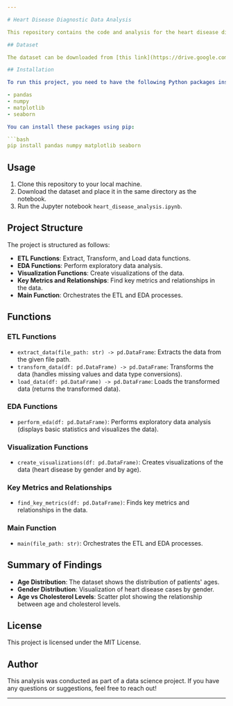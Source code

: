 ```yaml
---

# Heart Disease Diagnostic Data Analysis

This repository contains the code and analysis for the heart disease diagnostic data. The goal of this project is to perform ETL (Extract, Transform, Load) and EDA (Exploratory Data Analysis) on the dataset to uncover meaningful insights and create visualizations.

## Dataset

The dataset can be downloaded from [this link](https://drive.google.com/file/d/1U8CHK_ye5jmcuYEeIOYIYcMzK2ooqLUV/view).

## Installation

To run this project, you need to have the following Python packages installed:

- pandas
- numpy
- matplotlib
- seaborn

You can install these packages using pip:

```bash
pip install pandas numpy matplotlib seaborn
```

## Usage

1. Clone this repository to your local machine.
2. Download the dataset and place it in the same directory as the notebook.
3. Run the Jupyter notebook `heart_disease_analysis.ipynb`.

## Project Structure

The project is structured as follows:

- **ETL Functions**: Extract, Transform, and Load data functions.
- **EDA Functions**: Perform exploratory data analysis.
- **Visualization Functions**: Create visualizations of the data.
- **Key Metrics and Relationships**: Find key metrics and relationships in the data.
- **Main Function**: Orchestrates the ETL and EDA processes.

## Functions

### ETL Functions

- `extract_data(file_path: str) -> pd.DataFrame`: Extracts the data from the given file path.
- `transform_data(df: pd.DataFrame) -> pd.DataFrame`: Transforms the data (handles missing values and data type conversions).
- `load_data(df: pd.DataFrame) -> pd.DataFrame`: Loads the transformed data (returns the transformed data).

### EDA Functions

- `perform_eda(df: pd.DataFrame)`: Performs exploratory data analysis (displays basic statistics and visualizes the data).

### Visualization Functions

- `create_visualizations(df: pd.DataFrame)`: Creates visualizations of the data (heart disease by gender and by age).

### Key Metrics and Relationships

- `find_key_metrics(df: pd.DataFrame)`: Finds key metrics and relationships in the data.

### Main Function

- `main(file_path: str)`: Orchestrates the ETL and EDA processes.

## Summary of Findings

- **Age Distribution**: The dataset shows the distribution of patients' ages.
- **Gender Distribution**: Visualization of heart disease cases by gender.
- **Age vs Cholesterol Levels**: Scatter plot showing the relationship between age and cholesterol levels.

## License

This project is licensed under the MIT License.

## Author

This analysis was conducted as part of a data science project. If you have any questions or suggestions, feel free to reach out!

---
```


